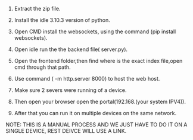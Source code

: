 1. Extract the zip file.

2. Install the idle 3.10.3 version of python.

3. Open CMD install the websockets, using the command (pip install websockets).

4. Open idle run the the backend file( server.py).

5. Open the frontend folder,then find where is the exact index file,open cmd through that path.

6. Use command ( -m http.server 8000) to host the web host.

7. Make sure 2 severs were running of a device.

8. Then open your browser open the portal(192.168.(your system IPV4)).

9. After that you can run it on multiple devices on the same network. 

NOTE: THIS IS A MANUAL PROCESS AND WE JUST HAVE TO DO IT ON A SINGLE DEVICE, REST DEIVCE WILL USE A LINK.
